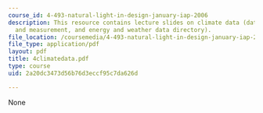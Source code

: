 ```yaml
---
course_id: 4-493-natural-light-in-design-january-iap-2006
description: This resource contains lecture slides on climate data (data definition
  and measurement, and energy and weather data directory).
file_location: /coursemedia/4-493-natural-light-in-design-january-iap-2006/2a20dc3473d56b76d3eccf95c7da626d_4climatedata.pdf
file_type: application/pdf
layout: pdf
title: 4climatedata.pdf
type: course
uid: 2a20dc3473d56b76d3eccf95c7da626d

---
```

None